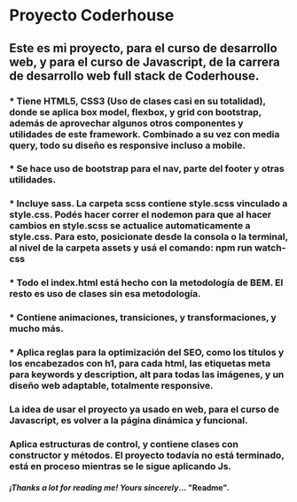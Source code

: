 # Proyecto Coderhouse

## Este es mi proyecto, para el curso de desarrollo web, y para el curso de Javascript, de la carrera de desarrollo web full stack de Coderhouse.

### * Tiene HTML5, CSS3 (Uso de clases casi en su totalidad), donde se aplica box model, flexbox, y grid con bootstrap, además de aprovechar algunos otros componentes y utilidades de este framework. Combinado a su vez con media query, todo su diseño es responsive incluso a mobile.
### * Se hace uso de bootstrap para el nav, parte del footer y otras utilidades.
### * Incluye sass. La carpeta scss contiene style.scss vinculado a style.css. Podés hacer correr el nodemon para que al hacer cambios en style.scss se actualice automaticamente a style.css. Para esto, posicionate desde la consola o la terminal, al nivel de la carpeta assets y usá el comando: npm run watch-css 
### * Todo el index.html está hecho con la metodología de BEM. El resto es uso de clases sin esa metodología.
### * Contiene animaciones, transiciones, y transformaciones, y mucho más.
### * Aplica reglas para la optimización del SEO, como los títulos y los encabezados con h1, para cada html, las etiquetas meta para keywords y description, alt para todas las imágenes, y un diseño web adaptable, totalmente responsive.
### La idea de usar el proyecto ya usado en web, para el curso de Javascript, es volver a la página dinámica y funcional.
### Aplica estructuras de control, y contiene clases con constructor y métodos. El proyecto todavía no está terminado, está en proceso mientras se le sigue aplicando Js.

#### *¡Thanks a lot for reading me!* _Yours sincerely_... "**Readme**".



